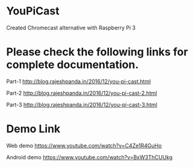 # YouPiCast
Created Chromecast alternative with Raspberry Pi 3

# Please check the following links for complete documentation.

Part-1
http://blog.rajeshpanda.in/2016/12/you-pi-cast.html

Part-2
http://blog.rajeshpanda.in/2016/12/you-pi-cast-2.html

Part-3
http://blog.rajeshpanda.in/2016/12/you-pi-cast-3.html

# Demo Link

Web demo
https://www.youtube.com/watch?v=C4Ze1R4GuHo

Android demo
https://www.youtube.com/watch?v=BxW3ThCUUkg
